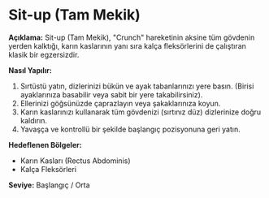 # Sit-up (Tam Mekik)

**Açıklama:**
Sit-up (Tam Mekik), "Crunch" hareketinin aksine tüm gövdenin yerden kalktığı, karın kaslarının yanı sıra kalça fleksörlerini de çalıştıran klasik bir egzersizdir.

**Nasıl Yapılır:**
1.  Sırtüstü yatın, dizlerinizi bükün ve ayak tabanlarınızı yere basın. (Birisi ayaklarınıza basabilir veya sabit bir yere takabilirsiniz).
2.  Ellerinizi göğsünüzde çaprazlayın veya şakaklarınıza koyun.
3.  Karın kaslarınızı kullanarak tüm gövdenizi (sırtınız düz) dizlerinize doğru kaldırın.
4.  Yavaşça ve kontrollü bir şekilde başlangıç pozisyonuna geri yatın.

**Hedeflenen Bölgeler:**
* Karın Kasları (Rectus Abdominis)
* Kalça Fleksörleri

**Seviye:** Başlangıç / Orta
